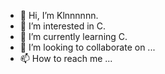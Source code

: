 - 👋 Hi, I’m Klnnnnnn.
- 👀 I’m interested in C.
- 🌱 I’m currently learning C.
- 💞️ I’m looking to collaborate on ...
- 📫 How to reach me ...

<!---
qq1768624192/qq1768624192 is a ✨ special ✨ repository because its `README.md` (this file) appears on your GitHub profile.
You can click the Preview link to take a look at your changes.
--->
